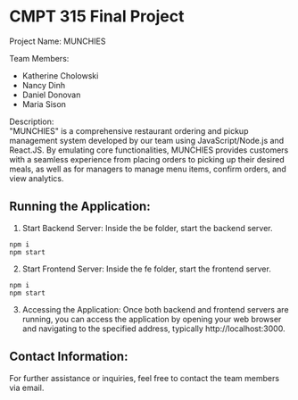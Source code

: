 # CMPT 315 Final Project

Project Name: MUNCHIES <br>

Team Members: 
- Katherine Cholowski 
- Nancy Dinh
- Daniel Donovan
- Maria Sison <br>

Description:<br>
"MUNCHIES" is a comprehensive restaurant ordering and pickup management system developed by our team using JavaScript/Node.js and React.JS. By emulating core functionalities, MUNCHIES provides customers with a seamless experience from placing orders to picking up their desired meals, as well as for managers to manage menu items, confirm orders, and view analytics.


## Running the Application:
1. Start Backend Server:
Inside the be folder, start the backend server.
```
npm i
npm start
```

2. Start Frontend Server:
Inside the fe folder, start the frontend server.
```
npm i
npm start
```

3. Accessing the Application:
Once both backend and frontend servers are running, you can access the application by opening your web browser and navigating to the specified address, typically http://localhost:3000.


## Contact Information:
For further assistance or inquiries, feel free to contact the team members via email.


